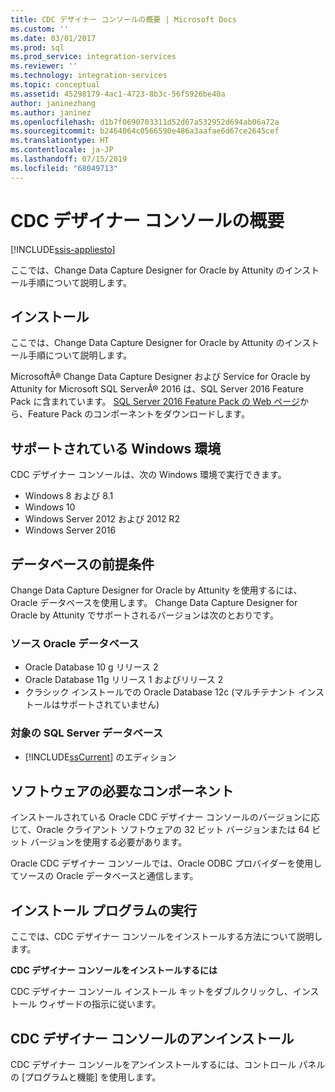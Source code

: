 ```yaml
---
title: CDC デザイナー コンソールの概要 | Microsoft Docs
ms.custom: ''
ms.date: 03/01/2017
ms.prod: sql
ms.prod_service: integration-services
ms.reviewer: ''
ms.technology: integration-services
ms.topic: conceptual
ms.assetid: 45298179-4ac1-4723-8b3c-56f5926be40a
author: janinezhang
ms.author: janinez
ms.openlocfilehash: d1b7f0690703311d52d67a532952d694ab06a72a
ms.sourcegitcommit: b2464064c0566590e486a3aafae6d67ce2645cef
ms.translationtype: HT
ms.contentlocale: ja-JP
ms.lasthandoff: 07/15/2019
ms.locfileid: "68049713"
---
```

# <a name="the-cdc-designer-console-introduction"></a>CDC デザイナー コンソールの概要

[!INCLUDE[ssis-appliesto](../../includes/ssis-appliesto-ssvrpluslinux-asdb-asdw-xxx.md)]


  ここでは、Change Data Capture Designer for Oracle by Attunity のインストール手順について説明します。  
  
## <a name="installation"></a>インストール  
 ここでは、Change Data Capture Designer for Oracle by Attunity のインストール手順について説明します。  
  
 MicrosoftÂ® Change Data Capture Designer および Service for Oracle by Attunity for Microsoft SQL ServerÂ® 2016 は、SQL Server 2016 Feature Pack に含まれています。 [SQL Server 2016 Feature Pack の Web ページ](https://go.microsoft.com/fwlink/?LinkId=746297)から、Feature Pack のコンポーネントをダウンロードします。  
  
## <a name="supported-windows-environments"></a>サポートされている Windows 環境  
 CDC デザイナー コンソールは、次の Windows 環境で実行できます。  
  
-   Windows 8 および 8.1  
-   Windows 10  
-   Windows Server 2012 および 2012 R2
-   Windows Server 2016

## <a name="database-prerequisites"></a>データベースの前提条件  
 Change Data Capture Designer for Oracle by Attunity を使用するには、Oracle データベースを使用します。 Change Data Capture Designer for Oracle by Attunity でサポートされるバージョンは次のとおりです。  
  
### <a name="source-oracle-database"></a>ソース Oracle データベース
  
-   Oracle Database 10 g リリース 2
-   Oracle Database 11g リリース 1 およびリリース 2
-   クラシック インストールでの Oracle Database 12c (マルチテナント インストールはサポートされていません)  

### <a name="target-sql-server-database"></a>対象の SQL Server データベース
  
-   [!INCLUDE[ssCurrent](../../includes/sscurrent-md.md)] のエディション  
  
## <a name="software-prerequisites"></a>ソフトウェアの必要なコンポーネント  
 インストールされている Oracle CDC デザイナー コンソールのバージョンに応じて、Oracle クライアント ソフトウェアの 32 ビット バージョンまたは 64 ビット バージョンを使用する必要があります。  
  
 Oracle CDC デザイナー コンソールでは、Oracle ODBC プロバイダーを使用してソースの Oracle データベースと通信します。  
  
## <a name="running-the-installation-program"></a>インストール プログラムの実行  
 ここでは、CDC デザイナー コンソールをインストールする方法について説明します。  
  
 **CDC デザイナー コンソールをインストールするには**  
  
 CDC デザイナー コンソール インストール キットをダブルクリックし、インストール ウィザードの指示に従います。  
  
## <a name="uninstalling-the-cdc-designer-console"></a>CDC デザイナー コンソールのアンインストール  
 CDC デザイナー コンソールをアンインストールするには、コントロール パネルの [プログラムと機能] を使用します。  
  
  
